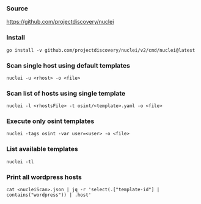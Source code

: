 ### Source
https://github.com/projectdiscovery/nuclei  

### Install
```
go install -v github.com/projectdiscovery/nuclei/v2/cmd/nuclei@latest
```

### Scan single host using default templates
```
nuclei -u <rhost> -o <file>
```

### Scan list of hosts using single template
```
nuclei -l <rhostsFile> -t osint/<template>.yaml -o <file>
```

### Execute only osint templates
```
nuclei -tags osint -var user=<user> -o <file>
```

### List available templates
```
nuclei -tl
```

### Print all wordpress hosts
```
cat <nucleiScan>.json | jq -r 'select(.["template-id"] | contains("wordpress")) | .host'
```

